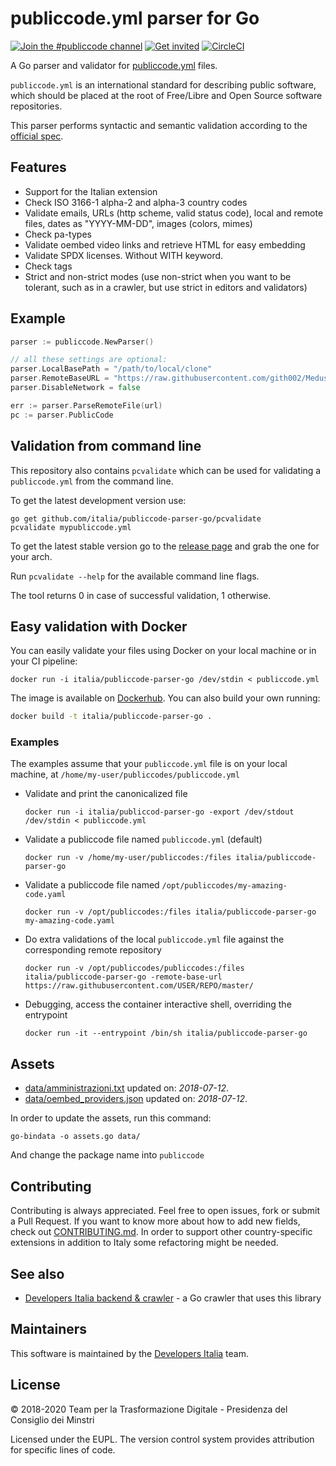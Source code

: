 # publiccode.yml parser for Go

[![Join the #publiccode channel](https://img.shields.io/badge/Slack%20channel-%23publiccode-blue.svg?logo=slack)](https://developersitalia.slack.com/messages/CAM3F785T)
[![Get invited](https://slack.developers.italia.it/badge.svg)](https://slack.developers.italia.it/) [![CircleCI](https://circleci.com/gh/italia/publiccode-parser-go.svg?style=svg)](https://circleci.com/gh/italia/publiccode-parser-go)

A Go parser and validator for [publiccode.yml](https://github.com/italia/publiccode.yml)
files.

`publiccode.yml` is an international standard for describing public software, which
should be placed at the root of Free/Libre and Open Source software repositories.

This parser performs syntactic and semantic validation according to the
[official spec](https://docs.italia.it/italia/developers-italia/publiccodeyml-en/en/master/index.html).

## Features

- Support for the Italian extension
- Check ISO 3166-1 alpha-2 and alpha-3 country codes
- Validate emails, URLs (http scheme, valid status code), local and remote files, dates as "YYYY-MM-DD", images (colors, mimes)
- Check pa-types
- Validate oembed video links and retrieve HTML for easy embedding
- Validate SPDX licenses. Without WITH keyword.
- Check tags
- Strict and non-strict modes (use non-strict when you want to be tolerant, such as in a crawler, but use strict in editors and validators)

## Example

```go
parser := publiccode.NewParser()

// all these settings are optional:
parser.LocalBasePath = "/path/to/local/clone"
parser.RemoteBaseURL = "https://raw.githubusercontent.com/gith002/Medusa/master"
parser.DisableNetwork = false

err := parser.ParseRemoteFile(url)
pc := parser.PublicCode
```

## Validation from command line

This repository also contains `pcvalidate` which can be used for validating a
`publiccode.yml` from the command line.

To get the latest development version use:

```shell
go get github.com/italia/publiccode-parser-go/pcvalidate
pcvalidate mypubliccode.yml
```

To get the latest stable version go to the [release page](https://github.com/italia/publiccode-parser-go/releases/latest)
and grab the one for your arch.

Run `pcvalidate --help` for the available command line flags.

The tool returns 0 in case of successful validation, 1 otherwise.

## Easy validation with Docker

You can easily validate your files using Docker on your local machine or in your
CI pipeline:

```shell
docker run -i italia/publiccode-parser-go /dev/stdin < publiccode.yml
```

The image is available on [Dockerhub](https://hub.docker.com/repository/docker/italia/publiccode-parser-go).
You can also build your own running:

```sh
docker build -t italia/publiccode-parser-go .
```

### Examples

The examples assume that your `publiccode.yml` file is on your local machine,
at `/home/my-user/publiccodes/publiccode.yml`

- Validate and print the canonicalized file

  ```shell
  docker run -i italia/publiccod-parser-go -export /dev/stdout /dev/stdin < publiccode.yml
  ```

- Validate a publiccode file named `publiccode.yml` (default)

  ```shell
  docker run -v /home/my-user/publiccodes:/files italia/publiccode-parser-go
  ```

- Validate a publiccode file named `/opt/publiccodes/my-amazing-code.yaml`

  ```shell
  docker run -v /opt/publiccodes:/files italia/publiccode-parser-go my-amazing-code.yaml
  ```

- Do extra validations of the local `publiccode.yml` file against the
  corresponding remote repository

  ```shell
  docker run -v /opt/publiccodes/publiccodes:/files italia/publiccode-parser-go -remote-base-url https://raw.githubusercontent.com/USER/REPO/master/
  ```

- Debugging, access the container interactive shell, overriding the entrypoint

  ```shell
  docker run -it --entrypoint /bin/sh italia/publiccode-parser-go
  ```

## Assets

- [data/amministrazioni.txt](data/amministrazioni.txt) updated on: _2018-07-12_.
- [data/oembed_providers.json](data/oembed_providers.json) updated on: _2018-07-12_.

In order to update the assets, run this command:

`go-bindata -o assets.go data/`

And change the package name into `publiccode`

## Contributing

Contributing is always appreciated.
Feel free to open issues, fork or submit a Pull Request.
If you want to know more about how to add new fields, check out [CONTRIBUTING.md](CONTRIBUTING.md).
In order to support other country-specific extensions in addition to Italy some
refactoring might be needed.

## See also

* [Developers Italia backend & crawler](https://github.com/italia/developers-italia-backend) - a Go crawler that uses this library

## Maintainers

This software is maintained by the
[Developers Italia](https://developers.italia.it/) team.

## License

© 2018-2020 Team per la Trasformazione Digitale - Presidenza del Consiglio dei Minstri

Licensed under the EUPL.
The version control system provides attribution for specific lines of code.

